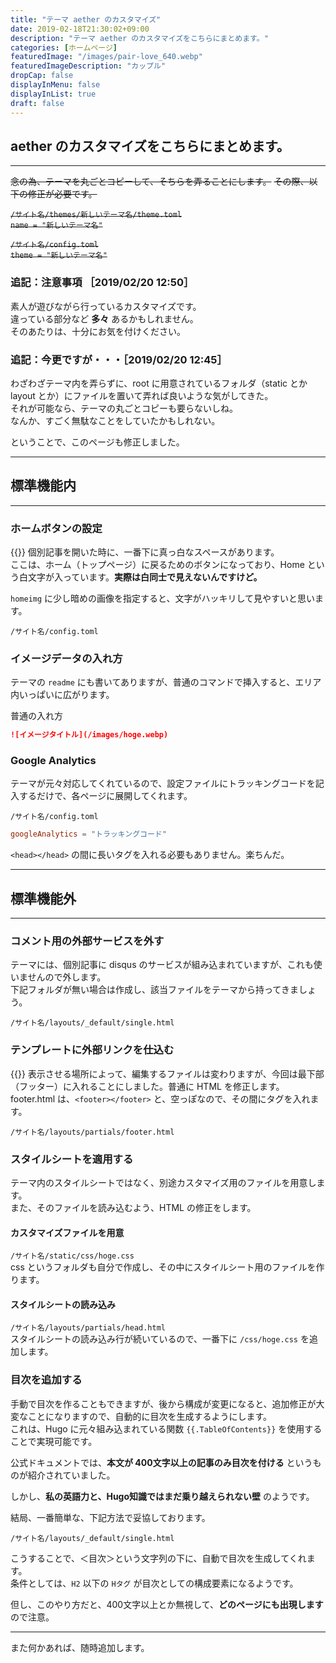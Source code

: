 ```yaml
---
title: "テーマ aether のカスタマイズ"
date: 2019-02-18T21:30:02+09:00
description: "テーマ aether のカスタマイズをこちらにまとめます。"
categories: [ホームページ]
featuredImage: "/images/pair-love_640.webp"
featuredImageDescription: "カップル"
dropCap: false
displayInMenu: false
displayInList: true
draft: false
---
```

## aether のカスタマイズをこちらにまとめます。
---
~~念の為、テーマを丸ごとコピーして、そちらを弄ることにします。~~
~~その際、以下の修正が必要です。~~

~~`/サイト名/themes/新しいテーマ名/theme.toml`~~  
~~`name = "新しいテーマ名"`~~ 

~~`/サイト名/config.toml`~~  
~~`theme = "新しいテーマ名"`~~

### 追記：注意事項 ［2019/02/20 12:50］
素人が遊びながら行っているカスタマイズです。  
違っている部分など **多々** あるかもしれません。  
そのあたりは、十分にお気を付けください。

### 追記：今更ですが・・・［2019/02/20 12:45］
わざわざテーマ内を弄らずに、root に用意されているフォルダ（static とか layout とか）にファイルを置いて弄れば良いような気がしてきた。  
それが可能なら、テーマの丸ごとコピーも要らないしね。  
なんか、すごく無駄なことをしていたかもしれない。  

ということで、このページも修正しました。

---
## 標準機能内
---
### ホームボタンの設定
{{<smallimg src="/images/aether-custom-home-btn_400.webp" alt="ホームボタンの設置" width="400px">}}
個別記事を開いた時に、一番下に真っ白なスペースがあります。  
ここは、ホーム（トップページ）に戻るためのボタンになっており、Home という白文字が入っています。**実際は白同士で見えないんですけど。**

`homeimg` に少し暗めの画像を指定すると、文字がハッキリして見やすいと思います。

`/サイト名/config.toml`
<script src="https://gist.github.com/k-kaz-git/2df71ae7a4d133f118cf424e6d48476b.js"></script>

### イメージデータの入れ方
テーマの `readme` にも書いてありますが、普通のコマンドで挿入すると、エリア内いっぱいに広がります。

普通の入れ方
```md
![イメージタイトル](/images/hoge.webp)
```

<script src="https://gist.github.com/k-kaz-git/d27e935f5404952ae5419250516ebe1e.js"></script>

### Google Analytics
テーマが元々対応してくれているので、設定ファイルにトラッキングコードを記入するだけで、各ページに展開してくれます。  

`/サイト名/config.toml`  
```toml
googleAnalytics = "トラッキングコード"
```

`<head></head>` の間に長いタグを入れる必要もありません。楽ちんだ。

---
## 標準機能外
---
### コメント用の外部サービスを外す
テーマには、個別記事に disqus のサービスが組み込まれていますが、これも使いませんので外します。  
下記フォルダが無い場合は作成し、該当ファイルをテーマから持ってきましょう。

`/サイト名/layouts/_default/single.html`
<script src="https://gist.github.com/k-kaz-git/6fbc59bd45e57c5086e3d4e7a87ac63b.js"></script>

### テンプレートに外部リンクを仕込む
{{<smallimg src="/images/aether-custom-link-btn_175.webp" alt="外部リンクボタンの設置" width="175px">}}
表示させる場所によって、編集するファイルは変わりますが、今回は最下部（フッター）に入れることにしました。普通に HTML を修正します。  
footer.html は、`<footer></footer>` と、空っぽなので、その間にタグを入れます。

`/サイト名/layouts/partials/footer.html`
<script src="https://gist.github.com/k-kaz-git/2dd802712a513a5017593a9d77536aa3.js"></script>


### スタイルシートを適用する
テーマ内のスタイルシートではなく、別途カスタマイズ用のファイルを用意します。  
また、そのファイルを読み込むよう、HTML の修正をします。

#### カスタマイズファイルを用意
`/サイト名/static/css/hoge.css`  
css というフォルダも自分で作成し、その中にスタイルシート用のファイルを作ります。

#### スタイルシートの読み込み
`/サイト名/layouts/partials/head.html`  
スタイルシートの読み込み行が続いているので、一番下に `/css/hoge.css` を追加します。  
<script src="https://gist.github.com/k-kaz-git/be3470f0ad5ab3538adcc7df1bb6182e.js"></script>


### 目次を追加する
手動で目次を作ることもできますが、後から構成が変更になると、追加修正が大変なことになりますので、自動的に目次を生成するようにします。  
これは、Hugo に元々組み込まれている関数 `{{.TableOfContents}}` を使用することで実現可能です。

公式ドキュメントでは、**本文が 400文字以上の記事のみ目次を付ける** というものが紹介されていました。

<script src="https://gist.github.com/k-kaz-git/078e749b2dcf0bf59192c871049ccc98.js"></script>


しかし、**私の英語力と、Hugo知識ではまだ乗り越えられない壁** のようです。

結局、一番簡単な、下記方法で妥協しております。

`/サイト名/layouts/_default/single.html`

<script src="https://gist.github.com/k-kaz-git/cd2030eb11278acb7172621f18a3e7f8.js"></script>

こうすることで、＜目次＞という文字列の下に、自動で目次を生成してくれます。  
条件としては、`H2` 以下の `Hタグ` が目次としての構成要素になるようです。

但し、このやり方だと、400文字以上とか無視して、**どのページにも出現します** ので注意。



---
また何かあれば、随時追加します。
